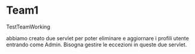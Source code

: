 # Team1
TestTeamWorking

abbiamo creato due servlet per poter eliminare e aggiornare i profili utente entrando come Admin.
Bisogna gestire le eccezioni in queste due servlet.
